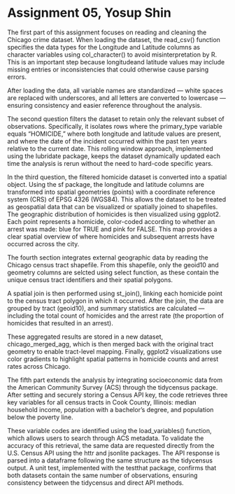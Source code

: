 # Assignment 05, Yosup Shin

The first part of this assignment focuses on reading and cleaning the Chicago 
crime dataset. When loading the dataset, the read_csv() function specifies 
the data types for the Longitude and Latitude columns as character variables 
using col_character() to avoid misinterpretation by R. This is an important 
step because longitudeand latitude values may include missing entries or 
inconsistencies that could otherwise cause parsing errors. 

After loading the data, all variable names are standardized — white spaces are 
replaced with underscores, and all letters are converted to lowercase — 
ensuring consistency and easier reference 
throughout the analysis.

The second question filters the dataset to retain only the relevant subset of 
observations. 
Specifically, it isolates rows where the primary_type variable equals “HOMICIDE,” 
where both longitude and latitude values are present, and where the date of 
the incident occurred within the past ten years relative to the current date. 
This rolling window approach, implemented using the lubridate package, 
keeps the dataset dynamically updated each time the analysis is rerun 
without the need to hard-code specific years.

In the third question, the filtered homicide dataset is converted into a 
spatial object. Using the sf package, the longitude and latitude columns are 
transformed into spatial geometries (points) with a coordinate reference system 
(CRS) of EPSG 4326 (WGS84). This allows the dataset to be treated as geospatial 
data that can be visualized or spatially joined to shapefiles. The geographic 
distribution of homicides is then visualized using ggplot2. Each point 
represents a homicide, color-coded according to whether 
an arrest was made: blue for TRUE and pink for FALSE. This map provides 
a clear spatial overview of where homicides and subsequent arrests have 
occurred across the city.

The fourth section integrates external geographic data by reading the 
Chicago census tract shapefile. 
From this shapefile, only the geoid10 and geometry columns are selcted using 
select function, as these contain the unique census tract identifiers and 
their spatial polygons. 

A spatial join is then performed using st_join(), linking each homicide point 
to the census tract polygon in which it occurred. 
After the join, the data are grouped by tract (geoid10), 
and summary statistics are calculated — including the 
total count of homicides and the arrest rate (the proportion of homicides 
that resulted in an arrest). 

These aggregated results are stored in a new dataset, chicago_merged_agg, 
which is then merged back with the original tract geometry to enable tract-level 
mapping. Finally, ggplot2 visualizations use color gradients to highlight 
spatial patterns in homicide counts and arrest rates across Chicago.

The fifth part extends the analysis by integrating socioeconomic data from the 
American Community Survey (ACS) through the tidycensus package. 
After setting and securely storing a Census API key, the code retrieves 
three key variables for all census tracts in Cook County, Illinois: 
median household income, population with a bachelor’s degree, and population 
below the poverty line. 

These variable codes are identified using the load_variables() function, 
which allows users to search through ACS metadata. 
To validate the accuracy of this retrieval, the same data are requested directly 
from the U.S. Census API using the httr and jsonlite packages. 
The API response is parsed into a dataframe following the same structure 
as the tidycensus output. A unit test, implemented with the testthat package, 
confirms that both datasets contain the same number of observations, ensuring 
consistency between the tidycensus and direct API methods.